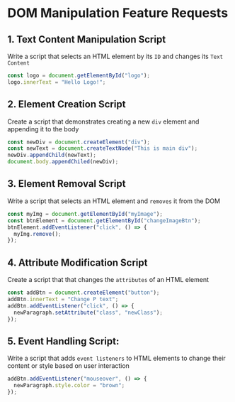 # DOM Manipulation Feature Requests

## 1. Text Content Manipulation Script

Write a script that selects an HTML element by its `ID` and changes its `Text Content`

```javascript
const logo = document.getElementById("logo");
logo.innerText = "Hello Logo!";
```

## 2. Element Creation Script

Create a script that demonstrates creating a new `div` element and appending it to the body

```javascript
const newDiv = document.createElement("div");
const newText = document.createTextNode("This is main div");
newDiv.appendChild(newText);
document.body.appendChiled(newDiv);
```

## 3. Element Removal Script

Write a script that selects an HTML element and `removes` it from the DOM

```javascript
const myImg = document.getElementById("myImage");
const btnElement = document.getElementById("changeImageBtn");
btnElement.addEventListener("click", () => {
  myImg.remove();
});
```

## 4. Attribute Modification Script

Create a script that that changes the `attributes` of an HTML element

```javascript
const addBtn = document.createElement("button");
addBtn.innerText = "Change P text";
addBtn.addEventListener("click", () => {
  newParagraph.setAttribute("class", "newClass");
});
```

## 5. Event Handling Script:

Write a script that adds `event listeners` to HTML elements to change their content or style based on user interaction

```javascript
addBtn.addEventListener("mouseover", () => {
  newParagraph.style.color = "brown";
});
```
